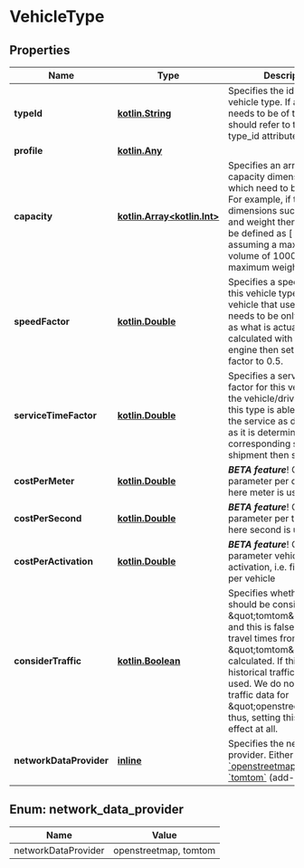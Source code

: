 # VehicleType

## Properties
Name | Type | Description | Notes
------------ | ------------- | ------------- | -------------
**typeId** | [**kotlin.String**](.md) | Specifies the id of the vehicle type. If a vehicle needs to be of this type, it should refer to this with its type_id attribute. | 
**profile** | [**kotlin.Any**](.md) |  |  [optional]
**capacity** | [**kotlin.Array&lt;kotlin.Int&gt;**](.md) | Specifies an array of capacity dimension values which need to be int values. For example, if there are two dimensions such as volume and weight then it needs to be defined as [ 1000, 300 ] assuming a maximum volume of 1000 and a maximum weight of 300. |  [optional]
**speedFactor** | [**kotlin.Double**](.md) | Specifies a speed factor for this vehicle type. If the vehicle that uses this type needs to be only half as fast as what is actually calculated with our routing engine then set the speed factor to 0.5. |  [optional]
**serviceTimeFactor** | [**kotlin.Double**](.md) | Specifies a service time factor for this vehicle type. If the vehicle/driver that uses this type is able to conduct the service as double as fast as it is determined in the corresponding service or shipment then set it to 0.5. |  [optional]
**costPerMeter** | [**kotlin.Double**](.md) | **_BETA feature_**! Cost parameter per distance unit, here meter is used |  [optional]
**costPerSecond** | [**kotlin.Double**](.md) | **_BETA feature_**! Cost parameter per time unit, here second is used |  [optional]
**costPerActivation** | [**kotlin.Double**](.md) | **_BETA feature_**! Cost parameter vehicle activation, i.e. fixed costs per vehicle |  [optional]
**considerTraffic** | [**kotlin.Boolean**](.md) | Specifies whether traffic should be considered. if \&quot;tomtom\&quot; is used and this is false, free flow travel times from \&quot;tomtom\&quot; are calculated. If this is true, historical traffic info are used. We do not yet have traffic data for \&quot;openstreetmap\&quot;, thus, setting this true has no effect at all. |  [optional]
**networkDataProvider** | [**inline**](#NetworkDataProviderEnum) | Specifies the network data provider. Either use [&#x60;openstreetmap&#x60;](#section/Map-Data-and-Routing-Profiles/OpenStreetMap) (default) or [&#x60;tomtom&#x60;](#section/Map-Data-and-Routing-Profiles/TomTom) (add-on required). |  [optional]

<a name="NetworkDataProviderEnum"></a>
## Enum: network_data_provider
Name | Value
---- | -----
networkDataProvider | openstreetmap, tomtom

